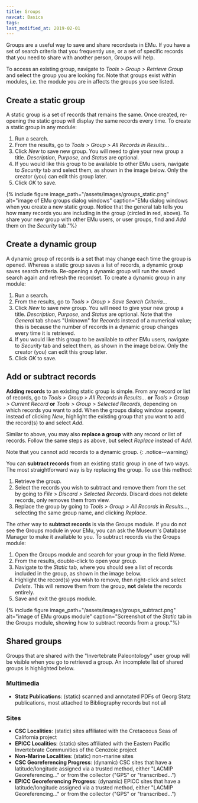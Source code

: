 ```yaml
---
title: Groups
navcat: Basics
tags:
last_modified_at: 2019-02-01
---
```

Groups are a useful way to save and share recordsets in EMu. If you have a set of search criteria that you frequently use, or a set of specific records that you need to share with another person, Groups will help.

To access an existing group, navigate to *Tools > Group > Retrieve Group* and select the group you are looking for. Note that groups exist within modules, i.e. the module you are in affects the groups you see listed.

## Create a static group

A static group is a set of records that remains the same. Once created, re-opening the static group will display the same records every time. To create a static group in any module:
1. Run a search.
1. From the results, go to *Tools > Group > All Records in Results...*
1. Click *New* to save new group. You will need to give your new group a title. *Description*, *Purpose*, and *Status* are optional.
1. If you would like this group to be available to other EMu users, navigate to *Security* tab and select them, as shown in the image below. Only the creator (you) can edit this group later.
1. Click *OK* to save.

{% include figure image_path="/assets/images/groups_static.png" alt="image of EMu groups dialog windows" caption="EMu dialog windows when you create a new static group. Notice that the general tab tells you how many records you are including in the group (circled in red, above). To share your new group with other EMu users, or user groups, find and *Add* them on the *Security* tab."%}

## Create a dynamic group

A dynamic group of records is a set that may change each time the group is opened. Whereas a static group saves a list of records, a dynamic group saves search criteria. Re-opening a dynamic group will run the saved search again and refresh the recordset. To create a dynamic group in any module:
1. Run a search.
1. From the results, go to *Tools > Group > Save Search Criteria...*
1. Click *New* to save new group. You will need to give your new group a title. *Description*, *Purpose*, and *Status* are optional. Note that the *General* tab shows "Unknown" for *Records* instead of a numerical value; this is because the number of records in a dynamic group changes every time it is retrieved.
1. If you would like this group to be available to other EMu users, navigate to *Security* tab and select them, as shown in the image below. Only the creator (you) can edit this group later.
1. Click *OK* to save.

## Add or subtract records

**Adding records** to an existing static group is simple. From any record or list of records, go to *Tools > Group > All Records in Results...* **or** *Tools > Group > Current Record* **or** *Tools > Group > Selected Records*, depending on which records you want to add. When the groups dialog window appears, instead of clicking *New*, highlight the existing group that you want to add the record(s) to and select *Add*.

Similar to above, you may also **replace a group** with any record or list of records. Follow the same steps as above, but select *Replace* instead of *Add*.

Note that you cannot add records to a dynamic group.
{: .notice--warning}

You can **subtract records** from an existing static group in one of two ways. The most straightforward way is by replacing the group. To use this method:
1. Retrieve the group.
1. Select the records you wish to subtract and remove them from the set by going to *File > Discard > Selected Records*. Discard does not delete records, only removes them from view.
1. Replace the group by going to *Tools > Group > All Records in Results...*, selecting the same group name, and clicking *Replace*.

The other way to **subtract records** is via the Groups module. If you do not see the Groups module in your EMu, you can ask the Museum's Database Manager to make it available to you. To subtract records via the Groups module:
1. Open the Groups module and search for your group in the field *Name*.
1. From the results, double-click to open your group.
1. Navigate to the *Static* tab, where you should see a list of records included in the group, as shown in the image below.
1. Highlight the record(s) you wish to remove, then right-click and select *Delete*. This will remove them from the group, **not** delete the records entirely.
1. Save and exit the groups module.

{% include figure image_path="/assets/images/groups_subtract.png" alt="image of EMu groups module" caption="Screenshot of the *Static* tab in the Groups module, showing how to subtract records from a group."%}

## Shared groups

Groups that are shared with the "Invertebrate Paleontology" user group will be visible when you go to retrieved a group. An incomplete list of shared groups is highlighted below.

### Multimedia

- **Statz Publications**: (static) scanned and annotated PDFs of Georg Statz publications, most attached to Bibliography records but not all

### Sites

- **CSC Localities**: (static) sites affiliated with the Cretaceous Seas of California project
- **EPICC Localities**: (static) sites affiliated with the Eastern Pacific Invertebrate Communities of the Cenozoic project
- **Non-Marine Localities**: (static) non-marine sites
- **CSC Georeferencing Progress**: (dynamic) CSC sites that have a latitude/longitude assigned via a trusted method, either "LACMIP Georeferencing..." or from the collector ("GPS" or "transcribed...")
- **EPICC Georeferencing Progress**: (dynamic) EPICC sites that have a latitude/longitude assigned via a trusted method, either "LACMIP Georeferencing..." or from the collector ("GPS" or "transcribed...")
